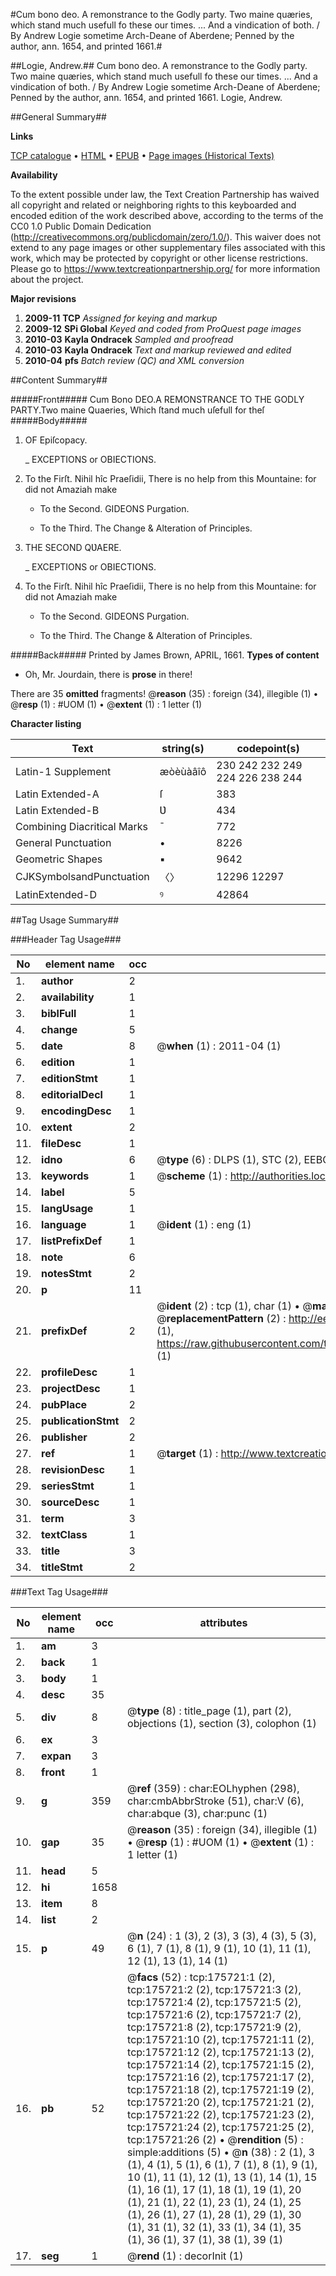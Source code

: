 #Cum bono deo. A remonstrance to the Godly party. Two maine quæries, which stand much usefull fo these our times. ... And a vindication of both. / By Andrew Logie sometime Arch-Deane of Aberdene; Penned by the author, ann. 1654, and printed 1661.#

##Logie, Andrew.##
Cum bono deo. A remonstrance to the Godly party. Two maine quæries, which stand much usefull fo these our times. ... And a vindication of both. / By Andrew Logie sometime Arch-Deane of Aberdene; Penned by the author, ann. 1654, and printed 1661.
Logie, Andrew.

##General Summary##

**Links**

[TCP catalogue](http://www.ota.ox.ac.uk/tcp/)  • 
[HTML](http://tei.it.ox.ac.uk/tcp/Texts-HTML/free/B04/B04134.html)  • 
[EPUB](http://tei.it.ox.ac.uk/tcp/Texts-EPUB/free/B04/B04134.epub) • 
[Page images (Historical Texts)](https://historicaltexts.jisc.ac.uk/eebo-52211868e)

**Availability**

To the extent possible under law, the Text Creation Partnership has waived all copyright and related or neighboring rights to this keyboarded and encoded edition of the work described above, according to the terms of the CC0 1.0 Public Domain Dedication (http://creativecommons.org/publicdomain/zero/1.0/). This waiver does not extend to any page images or other supplementary files associated with this work, which may be protected by copyright or other license restrictions. Please go to https://www.textcreationpartnership.org/ for more information about the project.

**Major revisions**

1. __2009-11__ __TCP__ *Assigned for keying and markup*
1. __2009-12__ __SPi Global__ *Keyed and coded from ProQuest page images*
1. __2010-03__ __Kayla Ondracek__ *Sampled and proofread*
1. __2010-03__ __Kayla Ondracek__ *Text and markup reviewed and edited*
1. __2010-04__ __pfs__ *Batch review (QC) and XML conversion*

##Content Summary##

#####Front#####
Cum Bono DEO.A REMONSTRANCE TO THE GODLY PARTY.Two maine Quaeries, Which ſtand much uſefull for theſ
#####Body#####

1. OF Epiſcopacy.

    _ EXCEPTIONS or OBIECTIONS.
1. To the Firſt. Nihil hîc Praeſidii, There is no help from this Mountaine: for did not Amaziah make
      * To the Second. GIDEONS Purgation.

      * To the Third. The Change & Alteration of Principles.

1. THE SECOND QƲAERE.

    _ EXCEPTIONS or OBIECTIONS.
1. To the Firſt. Nihil hîc Praeſidii, There is no help from this Mountaine: for did not Amaziah make
      * To the Second. GIDEONS Purgation.

      * To the Third. The Change & Alteration of Principles.

#####Back#####
Printed by James Brown, APRIL, 1661.
**Types of content**

  * Oh, Mr. Jourdain, there is **prose** in there!

There are 35 **omitted** fragments! 
 @__reason__ (35) : foreign (34), illegible (1)  •  @__resp__ (1) : #UOM (1)  •  @__extent__ (1) : 1 letter (1)

**Character listing**


|Text|string(s)|codepoint(s)|
|---|---|---|
|Latin-1 Supplement|æòèùàâîô|230 242 232 249 224 226 238 244|
|Latin Extended-A|ſ|383|
|Latin Extended-B|Ʋ|434|
|Combining             Diacritical Marks|̄|772|
|General Punctuation|•|8226|
|Geometric Shapes|▪|9642|
|CJKSymbolsandPunctuation|〈〉|12296 12297|
|LatinExtended-D|ꝰ|42864|

##Tag Usage Summary##

###Header Tag Usage###

|No|element name|occ|attributes|
|---|---|---|---|
|1.|__author__|2||
|2.|__availability__|1||
|3.|__biblFull__|1||
|4.|__change__|5||
|5.|__date__|8| @__when__ (1) : 2011-04 (1)|
|6.|__edition__|1||
|7.|__editionStmt__|1||
|8.|__editorialDecl__|1||
|9.|__encodingDesc__|1||
|10.|__extent__|2||
|11.|__fileDesc__|1||
|12.|__idno__|6| @__type__ (6) : DLPS (1), STC (2), EEBO-CITATION (1), OCLC (1), VID (1)|
|13.|__keywords__|1| @__scheme__ (1) : http://authorities.loc.gov/ (1)|
|14.|__label__|5||
|15.|__langUsage__|1||
|16.|__language__|1| @__ident__ (1) : eng (1)|
|17.|__listPrefixDef__|1||
|18.|__note__|6||
|19.|__notesStmt__|2||
|20.|__p__|11||
|21.|__prefixDef__|2| @__ident__ (2) : tcp (1), char (1)  •  @__matchPattern__ (2) : ([0-9\-]+):([0-9IVX]+) (1), (.+) (1)  •  @__replacementPattern__ (2) : http://eebo.chadwyck.com/downloadtiff?vid=$1&page=$2 (1), https://raw.githubusercontent.com/textcreationpartnership/Texts/master/tcpchars.xml#$1 (1)|
|22.|__profileDesc__|1||
|23.|__projectDesc__|1||
|24.|__pubPlace__|2||
|25.|__publicationStmt__|2||
|26.|__publisher__|2||
|27.|__ref__|1| @__target__ (1) : http://www.textcreationpartnership.org/docs/. (1)|
|28.|__revisionDesc__|1||
|29.|__seriesStmt__|1||
|30.|__sourceDesc__|1||
|31.|__term__|3||
|32.|__textClass__|1||
|33.|__title__|3||
|34.|__titleStmt__|2||


###Text Tag Usage###

|No|element name|occ|attributes|
|---|---|---|---|
|1.|__am__|3||
|2.|__back__|1||
|3.|__body__|1||
|4.|__desc__|35||
|5.|__div__|8| @__type__ (8) : title_page (1), part (2), objections (1), section (3), colophon (1)|
|6.|__ex__|3||
|7.|__expan__|3||
|8.|__front__|1||
|9.|__g__|359| @__ref__ (359) : char:EOLhyphen (298), char:cmbAbbrStroke (51), char:V (6), char:abque (3), char:punc (1)|
|10.|__gap__|35| @__reason__ (35) : foreign (34), illegible (1)  •  @__resp__ (1) : #UOM (1)  •  @__extent__ (1) : 1 letter (1)|
|11.|__head__|5||
|12.|__hi__|1658||
|13.|__item__|8||
|14.|__list__|2||
|15.|__p__|49| @__n__ (24) : 1 (3), 2 (3), 3 (3), 4 (3), 5 (3), 6 (1), 7 (1), 8 (1), 9 (1), 10 (1), 11 (1), 12 (1), 13 (1), 14 (1)|
|16.|__pb__|52| @__facs__ (52) : tcp:175721:1 (2), tcp:175721:2 (2), tcp:175721:3 (2), tcp:175721:4 (2), tcp:175721:5 (2), tcp:175721:6 (2), tcp:175721:7 (2), tcp:175721:8 (2), tcp:175721:9 (2), tcp:175721:10 (2), tcp:175721:11 (2), tcp:175721:12 (2), tcp:175721:13 (2), tcp:175721:14 (2), tcp:175721:15 (2), tcp:175721:16 (2), tcp:175721:17 (2), tcp:175721:18 (2), tcp:175721:19 (2), tcp:175721:20 (2), tcp:175721:21 (2), tcp:175721:22 (2), tcp:175721:23 (2), tcp:175721:24 (2), tcp:175721:25 (2), tcp:175721:26 (2)  •  @__rendition__ (5) : simple:additions (5)  •  @__n__ (38) : 2 (1), 3 (1), 4 (1), 5 (1), 6 (1), 7 (1), 8 (1), 9 (1), 10 (1), 11 (1), 12 (1), 13 (1), 14 (1), 15 (1), 16 (1), 17 (1), 18 (1), 19 (1), 20 (1), 21 (1), 22 (1), 23 (1), 24 (1), 25 (1), 26 (1), 27 (1), 28 (1), 29 (1), 30 (1), 31 (1), 32 (1), 33 (1), 34 (1), 35 (1), 36 (1), 37 (1), 38 (1), 39 (1)|
|17.|__seg__|1| @__rend__ (1) : decorInit (1)|
